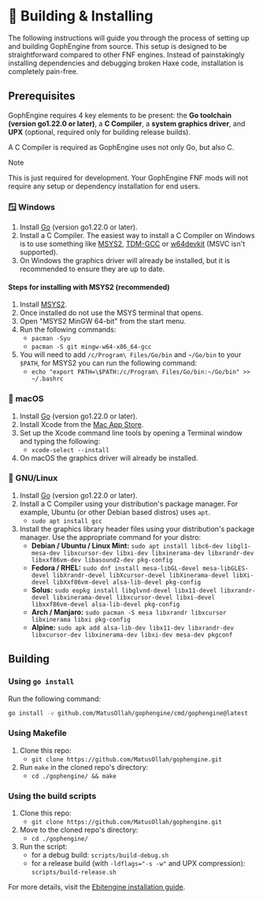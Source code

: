 # 🔨 Building & Installing

The following instructions will guide you through the process of setting up and building GophEngine from source. This setup is designed to be straightforward compared to other FNF engines.
Instead of painstakingly installing dependencies and debugging broken Haxe code, installation is completely pain-free.

## Prerequisites

GophEngine requires 4 key elements to be present: the **Go toolchain (version go1.22.0 or later)**, a **C Compiler**, a **system graphics driver**, and **UPX** (optional, required only for building release builds).

A C Compiler is required as GophEngine uses not only Go, but also C.

> [!NOTE]
> This is just required for development. Your GophEngine FNF mods will not require any setup or dependency installation for end users.

### 🪟 Windows

1. Install [Go](https://go.dev) (version go1.22.0 or later).
2. Install a C Compiler. The easiest way to install a C Compiler on Windows is to use something like [MSYS2](https://www.msys2.org/), [TDM-GCC](https://jmeubank.github.io/tdm-gcc/download/) or [w64devkit](https://github.com/skeeto/w64devkit) (MSVC isn't supported).
3. On Windows the graphics driver will already be installed, but it is recommended to ensure they are up to date.

#### Steps for installing with MSYS2 (recommended)

1. Install [MSYS2](https://www.msys2.org/).
2. Once installed do not use the MSYS terminal that opens.
3. Open "MSYS2 MinGW 64-bit" from the start menu.
4. Run the following commands:
    * `pacman -Syu`
    * `pacman -S git mingw-w64-x86_64-gcc`
5. You will need to add `/c/Program\ Files/Go/bin` and `~/Go/bin` to your `$PATH`, for MSYS2 you can run the following command:
    * `echo "export PATH=\$PATH:/c/Program\ Files/Go/bin:~/Go/bin" >> ~/.bashrc`

### 🍎 macOS

1. Install [Go](https://go.dev) (version go1.22.0 or later).
2. Install Xcode from the [Mac App Store](https://apps.apple.com/us/app/xcode/id497799835?mt=12).
3. Set up the Xcode command line tools by opening a Terminal window and typing the following:
    * `xcode-select --install`
4. On macOS the graphics driver will already be installed.

### 🐧 GNU/Linux

1. Install [Go](https://go.dev) (version go1.22.0 or later).
2. Install a C Compiler using your distribution's package manager. For example, Ubuntu (or other Debian based distros) uses `apt`.
    * `sudo apt install gcc`
3. Install the graphics library header files using your distribution's package manager. Use the appropriate command for your distro:
    * **Debian / Ubuntu / Linux Mint:** `sudo apt install libc6-dev libgl1-mesa-dev libxcursor-dev libxi-dev libxinerama-dev libxrandr-dev libxxf86vm-dev libasound2-dev pkg-config`
    * **Fedora / RHEL:** `sudo dnf install mesa-libGL-devel mesa-libGLES-devel libXrandr-devel libXcursor-devel libXinerama-devel libXi-devel libXxf86vm-devel alsa-lib-devel pkg-config`
    * **Solus:** `sudo eopkg install libglvnd-devel libx11-devel libxrandr-devel libxinerama-devel libxcursor-devel libxi-devel libxxf86vm-devel alsa-lib-devel pkg-config`
    * **Arch / Manjaro:** `sudo pacman -S mesa libxrandr libxcursor libxinerama libxi pkg-config`
    * **Alpine:** `sudo apk add alsa-lib-dev libx11-dev libxrandr-dev libxcursor-dev libxinerama-dev libxi-dev mesa-dev pkgconf`

## Building

### Using `go install`

Run the following command:

```sh
go install -v github.com/MatusOllah/gophengine/cmd/gophengine@latest
```

### Using Makefile

1. Clone this repo:
    * `git clone https://github.com/MatusOllah/gophengine.git`
2. Run `make` in the cloned repo's directory:
    * `cd ./gophengine/ && make`

### Using the build scripts

1. Clone this repo:
    * `git clone https://github.com/MatusOllah/gophengine.git`
2. Move to the cloned repo's directory:
    * `cd ./gophengine/`
3. Run the script:
    * for a debug build: `scripts/build-debug.sh`
    * for a release build (with `-ldflags="-s -w"` and UPX compression): `scripts/build-release.sh`

For more details, visit the [Ebitengine installation guide](https://ebitengine.org/en/documents/install.html).
